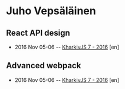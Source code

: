 # Juho Vepsäläinen

## React API design
- 2016 Nov 05-06 -- [KharkivJS 7 - 2016](https://www.youtube.com/watch?v=1niBVCLfAGI) [en]   
## Advanced webpack
- 2016 Nov 05-06 -- [KharkivJS 7 - 2016](https://www.youtube.com/watch?v=sWzTtYKDCnE) [en]   
